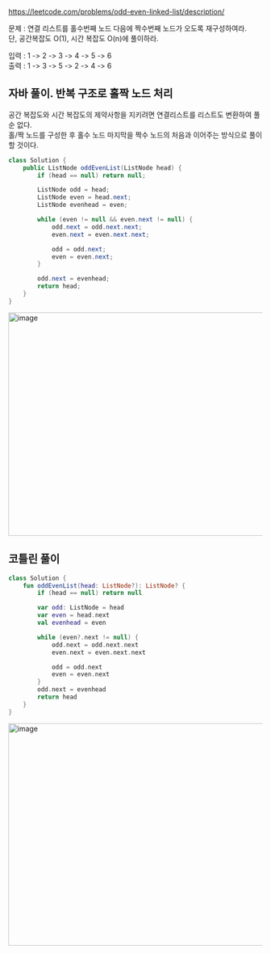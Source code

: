 https://leetcode.com/problems/odd-even-linked-list/description/

문제 : 연결 리스트를 홀수번째 노드 다음에 짝수번째 노드가 오도록 재구성하여라. <br>
단, 공간복잡도 O(1), 시간 복잡도 O(n)에 풀이하라.<br>

입력 : 1 -> 2 -> 3 -> 4 -> 5 -> 6<br>
출력 : 1 -> 3 -> 5 -> 2 -> 4 -> 6<br>

## 자바 풀이. 반복 구조로 홀짝 노드 처리
공간 복잡도와 시간 복잡도의 제약사항을 지키려면 연결리스트를 리스트도 변환하여 풀 순 없다.<br>
홀/짝 노드를 구성한 후 홀수 노드 마지막을 짝수 노드의 처음과 이어주는 방식으로 풀이할 것이다.

```java
class Solution {
    public ListNode oddEvenList(ListNode head) {
        if (head == null) return null;

        ListNode odd = head;
        ListNode even = head.next;
        ListNode evenhead = even;

        while (even != null && even.next != null) {
            odd.next = odd.next.next;
            even.next = even.next.next;

            odd = odd.next;
            even = even.next;
        }

        odd.next = evenhead;
        return head;
    }
}
```

<img width="686" height="442" alt="image" src="https://github.com/user-attachments/assets/32de529f-cd1e-421d-afb6-a20eeb4f729b" />


## 코틀린 풀이

```kotlin
class Solution {
    fun oddEvenList(head: ListNode?): ListNode? {
        if (head == null) return null

        var odd: ListNode = head
        var even = head.next
        val evenhead = even

        while (even?.next != null) {
            odd.next = odd.next.next
            even.next = even.next.next

            odd = odd.next
            even = even.next
        }
        odd.next = evenhead 
        return head
    }
}
```

<img width="679" height="440" alt="image" src="https://github.com/user-attachments/assets/d56fed5b-c10e-40e2-9d45-2c8a3a1098ac" />
